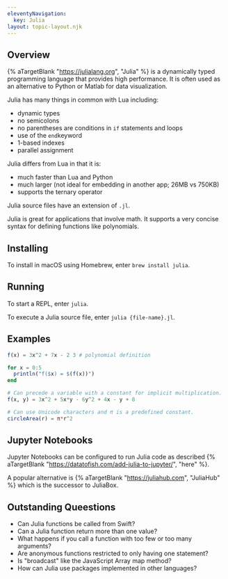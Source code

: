 ```yaml
---
eleventyNavigation:
  key: Julia
layout: topic-layout.njk
---
```


## Overview

{% aTargetBlank "https://julialang.org", "Julia" %} is a
dynamically typed programming language that provides high performance.
It is often used as an alternative to Python or Matlab for data visualization.

Julia has many things in common with Lua including:

- dynamic types
- no semicolons
- no parentheses are conditions in `if` statements and loops
- use of the `end`keyword
- 1-based indexes
- parallel assignment

Julia differs from Lua in that it is:

- much faster than Lua and Python
- much larger (not ideal for embedding in another app; 26MB vs 750KB)
- supports the ternary operator

Julia source files have an extension of `.jl`.

Julia is great for applications that involve math.
It supports a very concise syntax for defining functions like polynomials.

## Installing

To install in macOS using Homebrew, enter `brew install julia`.

## Running

To start a REPL, enter `julia`.

To execute a Julia source file, enter `julia {file-name}.jl`.

## Examples

```julia
f(x) = 3x^2 + 7x - 2 3 # polynomial definition

for x = 0:5
  println("f($x) = $(f(x))")
end

# Can precede a variable with a constant for implicit multiplication.
f(x, y) = 3x^2 + 5x*y - 6y^2 + 4x - y + 8

# Can use Unicode characters and π is a predefined constant.
circleArea(r) = π*r^2
```

## Jupyter Notebooks

Jupyter Notebooks can be configured to run Julia code as described
{% aTargetBlank "https://datatofish.com/add-julia-to-jupyter/", "here" %}.

A popular alternative is {% aTargetBlank "https://juliahub.com", "JuliaHub" %}
which is the successor to JuliaBox.

## Outstanding Queestions

- Can Julia functions be called from Swift?
- Can a Julia function return more than one value?
- What happens if you call a function with too few or too many arguments?
- Are anonymous functions restricted to only having one statement?
- Is "broadcast" like the JavaScript Array map method?
- How can Julia use packages implemented in other languages?
